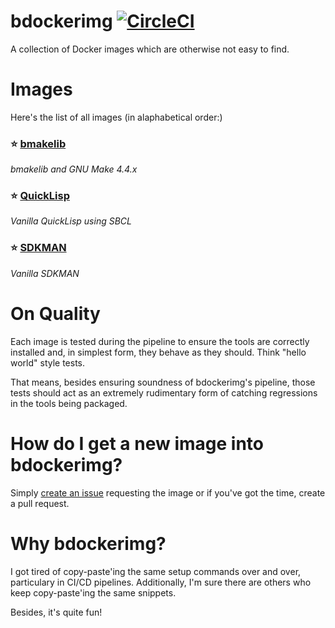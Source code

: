 # bdockerimg [![CircleCI](https://dl.circleci.com/status-badge/img/circleci/UMKeFZ8ns9T9vi5aquTfVT/UnuEnZH2XpWqXouT1Vw6ud/tree/main.svg?style=shield&circle-token=8628d87e42f35713d28e416db33bd0980a4e7bd8)](https://dl.circleci.com/status-badge/redirect/circleci/UMKeFZ8ns9T9vi5aquTfVT/UnuEnZH2XpWqXouT1Vw6ud/tree/main)

A collection of Docker images which are otherwise not easy to find.  

# Images

Here's the list of all images (in alaphabetical order:)

### ⭐ [bmakelib](bmakelib/README.md)
_bmakelib and GNU Make 4.4.x_

### ⭐ [QuickLisp](quicklisp/README.md)
_Vanilla QuickLisp using SBCL_

### ⭐ [SDKMAN](sdkman/README.md)
_Vanilla SDKMAN_

# On Quality

Each image is tested during the pipeline to ensure the tools are correctly installed and, in simplest form, they 
behave as they should.  Think "hello world" style tests.

That means, besides ensuring soundness of bdockerimg's pipeline, those tests should act as an extremely rudimentary form of 
catching regressions in the tools being packaged.

# How do I get a new image into bdockerimg?

Simply [create an issue](https://github.com/bahmanm/bdockerimg/issues/new) requesting the image or if you've got the time, create a pull request.

# Why bdockerimg?

I got tired of copy-paste'ing the same setup commands over and over, particulary in CI/CD pipelines. 
Additionally, I'm sure there are others who keep copy-paste'ing the same snippets.

Besides, it's quite fun!

  
